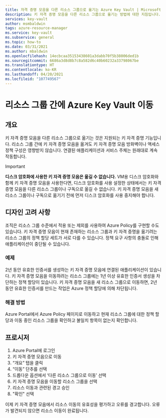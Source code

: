 ```yaml
---
title: 자격 증명 모음을 다른 리소스 그룹으로 옮기는 Azure Key Vault | Microsoft Docs
description: 키 자격 증명 모음을 다른 리소스 그룹으로 옮기는 방법에 대한 지침입니다.
services: key-vault
author: msmbaldwin
tags: azure-resource-manager
ms.service: key-vault
ms.subservice: general
ms.topic: how-to
ms.date: 03/31/2021
ms.author: mbaldwin
ms.openlocfilehash: 14ecbcaa35153438601a3dabb70f5b38006ded1b
ms.sourcegitcommit: 6686a3d8d8b7c8a582d6c40b60232a33798067be
ms.translationtype: HT
ms.contentlocale: ko-KR
ms.lasthandoff: 04/20/2021
ms.locfileid: "107749567"
---
```

# <a name="moving-an-azure-key-vault-across-resource-groups"></a>리소스 그룹 간에 Azure Key Vault 이동

## <a name="overview"></a>개요

키 자격 증명 모음을 다른 리소스 그룹으로 옮기는 것은 지원되는 키 자격 증명 기능입니다. 리소스 그룹 간에 키 자격 증명 모음을 옮겨도 키 자격 증명 모음 방화벽이나 액세스 정책 구성은 영향받지 않습니다. 연결된 애플리케이션과 서비스 주체는 원래대로 계속 작동합니다.

> [!IMPORTANT]
> **디스크 암호화에 사용한 키 자격 증명 모음은 옮길 수 없습니다.**
> VM용 디스크 암호화와 함께 키 자격 증명 모음을 사용한다면, 디스크 암호화를 사용 설정한 상태에서는 키 자격 증명 모음을 다른 리소스 그룹이나 구독으로 옮길 수 없습니다. 키 자격 증명 모음을 새 리소스 그룹이나 구독으로 옮기기 전에 먼저 디스크 암호화를 사용 중지해야 합니다. 

## <a name="design-considerations"></a>디자인 고려 사항

조직은 리소스 그룹 수준에서 적용 또는 제외를 사용하여 Azure Policy를 구현할 수도 있습니다. 키 자격 증명 모음이 현재 존재하는 리소스 그룹과 키 자격 증명을 옮기려는 리소스 그룹의 정책 할당 세트가 서로 다를 수 있습니다. 정책 요구 사항의 충돌로 인해 애플리케이션이 중단될 수 있습니다.

### <a name="example"></a>예제

2년 동안 유효한 인증서를 생성하는 키 자격 증명 모음에 연결된 애플리케이션이 있습니다. 키 자격 증명 모음을 이동하려는 리소스 그룹에는 1년 이상 유효한 인증서 생성을 차단하는 정책 할당이 있습니다. 키 자격 증명 모음을 새 리소스 그룹으로 이동하면, 2년 동안 유효한 인증서를 만드는 작업은 Azure 정책 할당에 의해 차단됩니다.

### <a name="solution"></a>해결 방법

Azure Portal에서 Azure Policy 페이지로 이동하고 현재 리소스 그룹에 대한 정책 할당과 이동 중인 리소스 그룹을 확인하고 불일치 항목이 없는지 확인합니다.

## <a name="procedure"></a>프로시저

1. Azure Portal에 로그인
2. 키 자격 증명 모음으로 이동
3. “개요” 탭을 클릭
4. “이동” 단추를 선택
5. 드롭다운 옵션에서 ‘다른 리소스 그룹으로 이동’ 선택
6. 키 자격 증명 모음을 이동할 리소스 그룹을 선택
7. 리소스 이동과 관련된 경고 승인
8. "확인" 선택

이제 키 자격 증명 모음에서 리소스 이동의 유효성을 평가하고 오류를 경고합니다. 오류가 발견되지 않으면 리소스 이동이 완료됩니다. 
